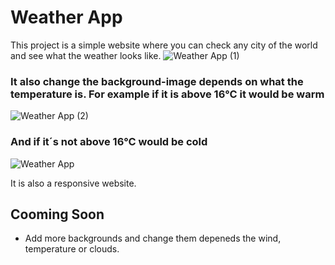 # Weather App

This project is a simple website where you can check any city of the world and see what the weather looks like.
![Weather App (1)](https://user-images.githubusercontent.com/82052522/151842352-66d52403-dccc-4852-8f34-3ae018fb061b.png)

### It also change the background-image depends on what the temperature is. For example if it is above 16°C it would be warm
![Weather App (2)](https://user-images.githubusercontent.com/82052522/151842602-921f1fc1-4f58-4248-bae2-1bc1732b20b1.png)
### And if it´s not above 16°C would be cold
![Weather App](https://user-images.githubusercontent.com/82052522/151842357-749a688b-7ba7-4642-aa33-6dc6a34538a9.png)

It is also a responsive website.

## Cooming Soon
- Add more backgrounds and change them depeneds the wind, temperature or clouds.
